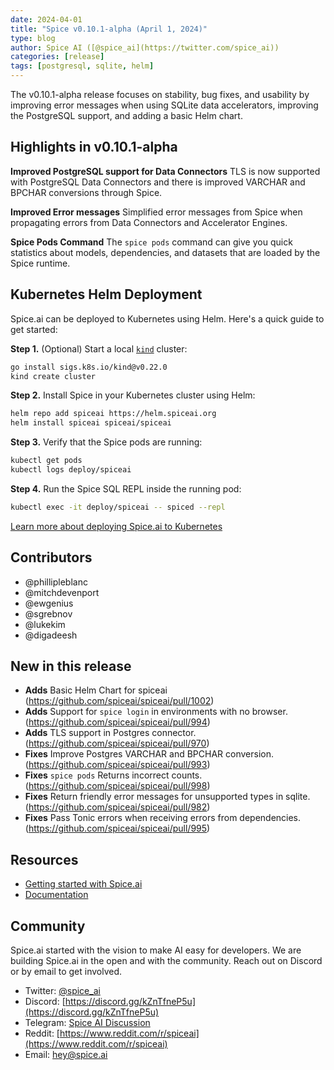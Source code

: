 ```yaml
---
date: 2024-04-01
title: "Spice v0.10.1-alpha (April 1, 2024)"
type: blog
author: Spice AI ([@spice_ai](https://twitter.com/spice_ai))
categories: [release]
tags: [postgresql, sqlite, helm]
---
```


The v0.10.1-alpha release focuses on stability, bug fixes, and usability by improving error messages when using SQLite data accelerators, improving the PostgreSQL support, and adding a basic Helm chart.

## Highlights in v0.10.1-alpha

**Improved PostgreSQL support for Data Connectors** TLS is now supported with PostgreSQL Data Connectors and there is improved VARCHAR and BPCHAR conversions through Spice.

 **Improved Error messages** Simplified error messages from Spice when propagating errors from Data Connectors and Accelerator Engines.

 **Spice Pods Command** The `spice pods` command can give you quick statistics about models, dependencies, and datasets that are loaded by the Spice runtime.

## Kubernetes Helm Deployment

Spice.ai can be deployed to Kubernetes using Helm. Here's a quick guide to get started:

**Step 1.** (Optional) Start a local [`kind`](https://kind.sigs.k8s.io/) cluster:

```bash
go install sigs.k8s.io/kind@v0.22.0
kind create cluster
```

**Step 2.** Install Spice in your Kubernetes cluster using Helm:

```bash
helm repo add spiceai https://helm.spiceai.org
helm install spiceai spiceai/spiceai
```

**Step 3.** Verify that the Spice pods are running:

```bash
kubectl get pods
kubectl logs deploy/spiceai
```

**Step 4.** Run the Spice SQL REPL inside the running pod:

```bash
kubectl exec -it deploy/spiceai -- spiced --repl
```

[Learn more about deploying Spice.ai to Kubernetes](https://docs.spiceai.org/deployment/kubernetes)

## Contributors

- @phillipleblanc
- @mitchdevenport
- @ewgenius
- @sgrebnov
- @lukekim
- @digadeesh

## New in this release
- **Adds** Basic Helm Chart for spiceai (https://github.com/spiceai/spiceai/pull/1002)
- **Adds** Support for `spice login` in environments with no browser. (https://github.com/spiceai/spiceai/pull/994)
- **Adds** TLS support in Postgres connector. (https://github.com/spiceai/spiceai/pull/970)
- **Fixes** Improve Postgres VARCHAR and BPCHAR conversion. (https://github.com/spiceai/spiceai/pull/993)
- **Fixes** `spice pods` Returns incorrect counts. (https://github.com/spiceai/spiceai/pull/998)
- **Fixes** Return friendly error messages for unsupported types in sqlite. (https://github.com/spiceai/spiceai/pull/982)
- **Fixes** Pass Tonic errors when receiving errors from dependencies. (https://github.com/spiceai/spiceai/pull/995)

## Resources

- [Getting started with Spice.ai](https://docs.spiceai.org/getting-started/)
- [Documentation](https://docs.spiceai.org/)

## Community

Spice.ai started with the vision to make AI easy for developers. We are building Spice.ai in the open and with the community. Reach out on Discord or by email to get involved.

- Twitter: [@spice_ai](https://twitter.com/spice_ai)
- Discord: [https://discord.gg/kZnTfneP5u](https://discord.gg/kZnTfneP5u)
- Telegram: [Spice AI Discussion](https://t.me/spiceaichat)
- Reddit: [https://www.reddit.com/r/spiceai](https://www.reddit.com/r/spiceai)
- Email: [hey@spice.ai](mailto:hey@spice.ai)
